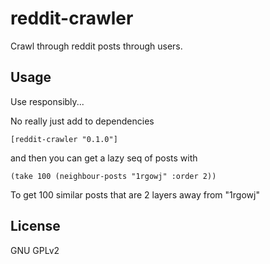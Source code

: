 # reddit-crawler

Crawl through reddit posts through users.

## Usage

Use responsibly...

No really just add to dependencies

```
[reddit-crawler "0.1.0"]
```

and then you can get a lazy seq of posts with

```
(take 100 (neighbour-posts "1rgowj" :order 2))
```

To get 100 similar posts that are 2 layers away from "1rgowj"

## License

GNU GPLv2
